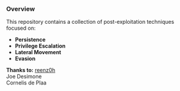 ### Overview  

This repository contains a collection of post-exploitation techniques focused on:  
- **Persistence**  
- **Privilege Escalation**  
- **Lateral Movement**  
- **Evasion**  

**Thanks to:**
[reenz0h](https://x.com/SEKTOR7net)  
Joe Desimone  
Cornelis de Plaa  
